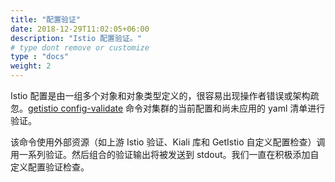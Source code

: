 ```yaml
---
title: "配置验证"
date: 2018-12-29T11:02:05+06:00
description: "Istio 配置验证。"
# type dont remove or customize
type : "docs"
weight: 2
---
```


Istio 配置是由一组多个对象和对象类型定义的，很容易出现操作者错误或架构疏忽。[getistio config-validate](/getistio-cli/reference/getistio_config-validate) 命令对集群的当前配置和尚未应用的 yaml 清单进行验证。

该命令使用外部资源（如上游 Istio 验证、Kiali 库和 GetIstio 自定义配置检查）调用一系列验证。然后组合的验证输出将被发送到 stdout。我们一直在积极添加自定义配置验证检查。